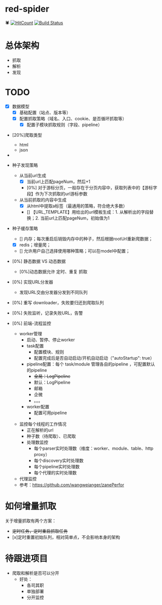 # red-spider
:spider:
[![HitCount](http://hits.dwyl.io/jpcui/red-spider.svg)](http://hits.dwyl.io/jpcui/red-spider)
[![Build Status](https://travis-ci.org/JPCui/red-spider.svg?branch=master)](https://travis-ci.org/JPCui/red-spider)

# 总体架构

- 抓取
- 解析
- 发现

# TODO

- [x] 数据模型
  - [x] 基础配置（站点、版本等）
  - [x] 配置抓取策略（域名、入口、cookie、是否循环抓取等）
    - [x] 配置子模块抓取规则（字段、pipeline）

- [20%]爬取类型
  - html
  - json
- 
- 种子发现策略
  - 从当前url生成 
    - [x] 当前url上匹配pageNum，然后+1
    - [0%] 对于游标分页，一般存在于分页内容中，获取列表中的【游标字段】作为下次抓取的url游标参数
  - 从当前抓取的内容中生成
    - [x] 从html中提取a标签（最通用的策略，符合绝大多数）
    - [] 【URL_TEMPLATE】用给出的url模板生成：1. 从解析出的字段替换；2. 当前url上匹配pageNum，初始值为1

- 种子缓存策略
  - [] 内存；每次重启后销毁内存中的种子，然后根据rootUrl重新爬数据；
  - [x] redis；增量爬；
  - [] 允许用户自己选择使用哪种策略；可以在model中配置；

- [0%] 静态数据 VS 动态数据
  - [0%]动态数据允许 定时、重复 抓取
    
- [0%] 实现URL分发器
  - 发现URL交由分发器分发到不同队列 

- [0%] 重写 downloader，失败要归还到爬取队列

- [0%] 失败监听，记录失败URL，告警

- [0%] 前端-流程监控
  - worker管理 
    - 启动、暂停、停止worker
    - task配置
      - 配置模块、规则
      - 配置完成后是否自动启动/开机自动启动（"autoStartup": true）
    - pipeline配置：每个 task/module 管理各自的pipeline ，可配置默认的pipeline
      - ~~全局：LogPipeline~~
      - 默认：LogPipeline
      - 邮箱
      - 企微
      - 。。。
    - worker配置
      - 配置可用pipeline
      - 
  - 监控每个线程的工作情况
    - 正在解析的url
    - 种子数（待爬取）、已爬取
    - 处理数监控
      - 每个parser实时处理数（维度：worker、module、table、http proxy）
      - 每个discovery实时处理数
      - 每个pipeline实时处理数
      - 每个代理的实时处理数
  - 代理监控
  - 参考：https://github.com/wangweianger/zanePerfor

# 如何增量抓取

关于增量抓取有两个方案：
- ~~定时任务，定时重启抓取任务~~
- [x]定时重置初始队列，相对简单点，不会影响本身的架构

# 待跟进项目

- 爬取和解析是否可以分开
  - 好处：
    - 各司其职
    - 单独部署
    - 分开监控

